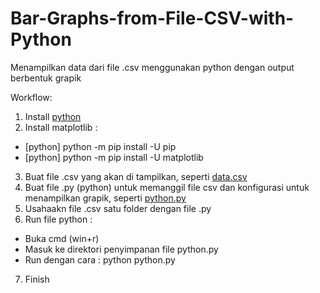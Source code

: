 # Bar-Graphs-from-File-CSV-with-Python

Menampilkan data dari file .csv menggunakan python dengan output berbentuk grapik

Workflow:
1. Install [python](https://www.python.org/)
2. Install matplotlib :
- [python] python -m pip install -U pip
- [python] python -m pip install -U matplotlib
3. Buat file .csv yang akan di tampilkan, seperti [data.csv](https://github.com/faisalsyarief/Bar-Graphs-from-File-CSV-with-Python)
4. Buat file .py (python) untuk memanggil file csv dan konfigurasi untuk menampilkan grapik, seperti [python.py](https://github.com/faisalsyarief/Bar-Graphs-from-File-CSV-with-Python)
5. Usahaakn file .csv satu folder dengan file .py
6. Run file python :
- Buka cmd (win+r)
- Masuk ke direktori penyimpanan file python.py
- Run dengan cara : python python.py
7. Finish
